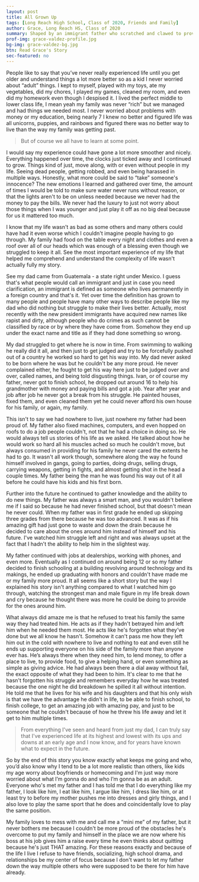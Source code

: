 ```yaml
---
layout: post
title: All Grown Up
tags: [Long Reach High School, Class of 2020, Friends and Family] 
author: Grace, Long Reach HS, Class of 2020
summary: Shaped by an immigrant father who scratched and clawed to provide his daughter with the life that he never had, Grace has developed a very clear perspective of what is truly important.
prof-img: grace-valdez-profile.jpg
bg-img: grace-valdez-bg.jpg
btn: Read Grace's Story
sec-featured: no
---
```


People like to say that you’ve never really experienced life until you get older and understand things a lot more better so as a kid I never worried about “adult” things. I kept to myself, played with my toys, ate my vegetables, did my chores, I played my games, cleaned my room, and even did my homework even though I despised it. I lived the perfect middle to lower class life, I mean yeah my family was never “rich” but we managed and had things we needed most. I never worried about problems with money or my education, being nearly 7 I knew no better and figured life was all unicorns, puppies, and rainbows and figured there was no better way to live than the way my family was getting past. 

> But of course we all have to learn at some point. 

I would say my experience could have gone a lot more smoother and nicely. Everything happened over time, the clocks just ticked away and I continued to grow. Things kind of just, move along, with or even without people in my life. Seeing dead people, getting robbed, and even being harassed in multiple ways. Honestly, what more could be said to “take” someone's innocence? The new emotions I learned and gathered over time, the amount of times I would be told to make sure water never runs without reason, or that the lights aren't to be on unless needed because we never had the money to pay the bills. We never had the luxury to just not worry about those things when I was younger and just play it off as no big deal because for us it mattered too much. 

I know that my life wasn't as bad as some others and many others could have had it even worse which I couldn't imagine people having to go through. My family had food on the table every night and clothes and even a roof over all of our heads which was enough of a blessing even though we struggled to keep it all. See the most important experience of my life that helped me comprehend and understand the complexity of life wasn't actually fully my story. 

See my dad came from Guatemala - a state right under Mexico. I guess that's what people would call an immigrant and just in case you need clarification, an immigrant is defined as someone who lives permanently in a foreign country and that's it. Yet over time the definition has grown to many people and people have many other ways to describe people like my dad who did nothing but struggle to make their lives better. Actually, most recently with the new president immigrants have acquired new names like rapist and dirty, although people who do crimes as such cannot be classified by race or by where they have come from. Somehow they end up under the exact name and title as if they had done something so wrong. 

My dad struggled to get where he is now in time. From swimming to walking he really did it all, and then just to get judged and try to be forcefully pushed out of a country he worked so hard to get his way into. My dad never asked to be born where he was but he couldn't be any more proud. He never complained either, he fought to get his way here just to be judged over and over, called names, and being told disgusting things. Ivan, or of course my father, never got to finish school, he dropped out around 16 to help his grandmother with money and paying bills and got a job. Year after year and job after job he never got a break from his struggle. He painted houses, fixed them, and even cleaned them yet he could never afford his own house for his family, or again, my family. 

This isn't to say we had nowhere to live, just nowhere my father had been proud of. My father also fixed machines, computers, and even hopped on roofs to do a job people couldn't, not that he had a choice in doing so. He would always tell us stories of his life as we asked. He talked about how he would work so hard all his muscles ached so much he couldn't move, but always consumed in providing for his family he never cared the extents he had to go. It wasn't all work though, somewhere along the way he found himself involved in gangs, going to parties, doing drugs, selling drugs, carrying weapons, getting in fights, and almost getting shot in the head a couple times. My father being the man he was found his way out of it all before he could have his kids and his first born. 

Further into the future he continued to gather knowledge and the ability to do new things. My father was always a smart man, and you wouldn't believe me if I said so because he had never finished school, but that doesn't mean he never could. When my father was in first grade he ended up skipping three grades from there because he was too advanced. It was as if his amazing gift had just gone to waste and down the drain because he decided to care about the ones around him instead of himself and his future. I've watched him struggle left and right and was always upset at the fact that I hadn't the ability to help him in the slightest way. 

My father continued with jobs at dealerships, working with phones, and even more. Eventually as I continued on around being 12 or so my father decided to finish schooling at a building revolving around technology and its makings, he ended up graduating with honors and couldn't have made me or my family more proud. It all seems like a short story but the way I explained his story isn't anything compared to what I watched him go through, watching the strongest man and male figure in my life break down and cry because he thought there was more he could be doing to provide for the ones around him. 

What always did amaze me is that he refused to treat his family the same way they had treated him. He acts as if they hadn't betrayed him and left him when he needed them most. He acts like he's forgotten what they’ve done but we all know he hasn't. Somehow it can't pass me how they left him out in the cold with nowhere to live and nothing to eat and even still he ends up supporting everyone on his side of the family more than anyone ever has. He’s always there when they need him, to lend money, to offer a place to live, to provide food, to give a helping hand, or even something as simple as giving advice. He had always been there a dial away without fail, the exact opposite of what they had been to him. It's clear to me that he hasn't forgotten his struggle and remembers everyday how he was treated because the one night he did breakdown he spilled it all without intention. He told me that he lives for his wife and his daughters and that his only wish is that we have the advantage he didn't in life, to be able to finish school, to finish college, to get an amazing job with amazing pay, and just to be someone that he couldn't because of how he threw his life away and let it get to him multiple times. 

>From everything I've seen and heard from just my dad, I can truly say that I've experienced life at its highest and lowest with its ups and downs at an early age and I now know, and for years have known what to expect in the future. 

So by the end of this story you know exactly what keeps me going and who, you’d also know why I tend to be a lot more realistic than others, like kids my age worry about boyfriends or homecoming and I'm just way more worried about what I’m gonna do and who I’m gonna be as an adult. Everyone who's met my father and I has told me that I do everything like my father, I look like him, I eat like him, I argue like him, I dress like him, or at least try to before my mother pushes me into dresses and girly things, and I also love to play the same sport that he does and coincidentally love to play the same position. 

My family loves to mess with me and call me a “mini me” of my father, but it never bothers me because I couldn't be more proud of the obstacles he's overcome to put my family and himself in the place we are now where his boss at his job gives him a raise every time he even thinks about quitting because he's just THAT amazing. For these reasons exactly and because of the life I live I refuse to have friends, socializing, high school drama, and relationships be my center of focus because I don't want to let my father down the way multiple others who were supposed to be there for him have already. 
